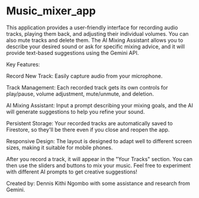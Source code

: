 # Music_mixer_app
This application provides a user-friendly interface for recording audio tracks, playing them back, and adjusting their individual volumes. You can also mute tracks and delete them. The AI Mixing Assistant allows you to describe your desired sound or ask for specific mixing advice, and it will provide text-based suggestions using the Gemini API.

Key Features:

Record New Track: Easily capture audio from your microphone.

Track Management: Each recorded track gets its own controls for play/pause, volume adjustment, mute/unmute, and deletion.

AI Mixing Assistant: Input a prompt describing your mixing goals, and the AI will generate suggestions to help you refine your sound.

Persistent Storage: Your recorded tracks are automatically saved to Firestore, so they'll be there even if you close and reopen the app.

Responsive Design: The layout is designed to adapt well to different screen sizes, making it suitable for mobile phones.

After you record a track, it will appear in the "Your Tracks" section. You can then use the sliders and buttons to mix your music. Feel free to experiment with different AI prompts to get creative suggestions!



Created by: Dennis Kithi Ngombo with some assistance and research from Gemini.
